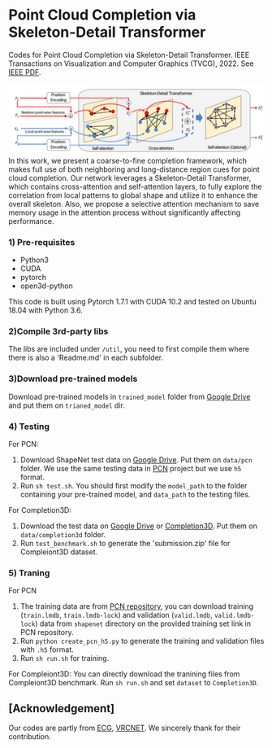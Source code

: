 # Point Cloud Completion via Skeleton-Detail Transformer
Codes for Point Cloud Completion via Skeleton-Detail Transformer. IEEE Transactions on Visualization and Computer Graphics (TVCG), 2022. See [IEEE PDF](https://ieeexplore.ieee.org/stamp/stamp.jsp?tp=&arnumber=9804851).

![overview](overview.png)
In this work, we present a coarse-to-fine completion framework, which makes full use of both neighboring and long-distance region cues for point cloud completion. Our network leverages a Skeleton-Detail Transformer, which contains cross-attention and self-attention layers, to fully explore the correlation from local patterns to global shape and utilize it to enhance the overall skeleton. Also, we propose a selective attention mechanism to save memory usage in the attention process without significantly affecting performance.

### 1) Pre-requisites
* Python3
* CUDA
* pytorch
* open3d-python

This code is built using Pytorch 1.7.1 with CUDA 10.2 and tested on Ubuntu 18.04 with Python 3.6.

### 2)Compile 3rd-party libs
The libs are included under `/util`, you need to first compile them where there is also a 'Readme.md' in each subfolder.

### 3)Download pre-trained models
Download pre-trained models in `trained_model` folder from [Google Drive](https://drive.google.com/file/d/1OlfBdK0707iGLkdn18VgXTrkSxylzqcj/view?usp=sharing) and put them on `trianed_model` dir.

### 4) Testing
For PCN:
1. Download ShapeNet test data on [Google Drive](https://drive.google.com/drive/folders/1o2Kwi-0127mVZjRJskY9tquJKTD-67Jm?usp=sharing). Put them on `data/pcn` folder. We use the same testing data in [PCN](https://www.cs.cmu.edu/~wyuan1/pcn/) project but we use `h5` format.
2. Run `sh test.sh`. You should first modify the `model_path` to the folder containing your pre-trained model, and `data_path` to the testing files.

For Completion3D:
1. Download the test data on [Google Drive](https://drive.google.com/drive/folders/1o2Kwi-0127mVZjRJskY9tquJKTD-67Jm?usp=sharing) or [Completion3D](https://completion3d.stanford.edu/). Put them on `data/completion3d` folder.
2. Run `test_benchmark.sh` to generate the 'submission.zip' file for Compleiont3D dataset.


### 5) Traning
For PCN
1. The training data are from [PCN repository](https://github.com/wentaoyuan/pcn), you can download training (`train.lmdb`, `train.lmdb-lock`) and validation (`valid.lmdb`, `valid.lmdb-lock`) data from `shapenet` directory on the provided training set link in PCN repository.
2. Run `python create_pcn_h5.py` to generate the training and validation files with `.h5` format.
3. Run `sh run.sh` for training.

For Compleiont3D:
You can directly download the tranining files from Compleiont3D benchmark. Run `sh run.sh` and set `dataset` to `Completion3D`.

## [Acknowledgement]
Our codes are partly from [ECG](https://github.com/paul007pl/ECG.git.), [VRCNET](https://github.com/paul007pl/VRCNet). We sincerely thank for their contribution.

